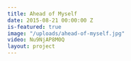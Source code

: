 ```yaml
---
title: Ahead of Myself
date: 2015-08-21 00:00:00 Z
is-featured: true
image: "/uploads/ahead-of-myself.jpg"
video: Nu9NjAP8M0Q
layout: project
---
```


